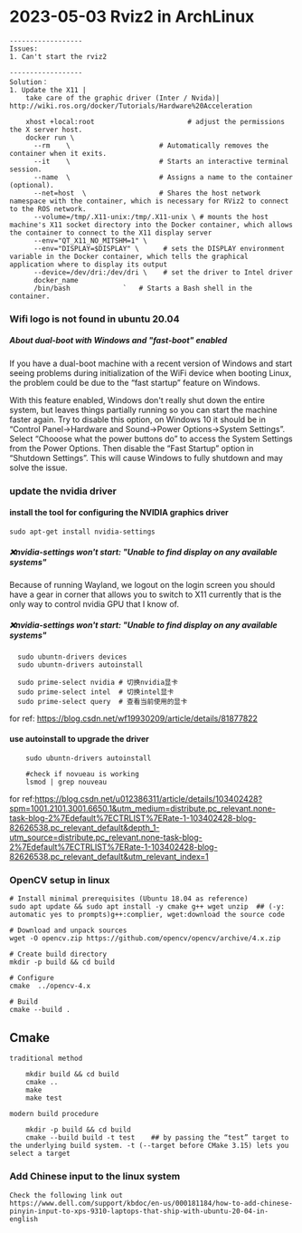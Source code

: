 # 2023-05-03 Rviz2 in ArchLinux
    ------------------
    Issues:
    1. Can't start the rviz2 
    
    ------------------
    Solution：
    1. Update the X11 | 
        take care of the graphic driver (Inter / Nvida)| http://wiki.ros.org/docker/Tutorials/Hardware%20Acceleration
        
        xhost +local:root                       # adjust the permissions the X server host.
        docker run \
          --rm    \                      # Automatically removes the container when it exits.
          --it    \                      # Starts an interactive terminal session.
          --name  \                      # Assigns a name to the container (optional).
          --net=host  \                  # Shares the host network namespace with the container, which is necessary for RViz2 to connect to the ROS network.
          --volume=/tmp/.X11-unix:/tmp/.X11-unix \ # mounts the host machine's X11 socket directory into the Docker container, which allows the container to connect to the X11 display server
          --env="QT_X11_NO_MITSHM=1" \
          --env="DISPLAY=$DISPLAY" \      # sets the DISPLAY environment variable in the Docker container, which tells the graphical application where to display its output
          --device=/dev/dri:/dev/dri \    # set the driver to Intel driver
          docker_name
          /bin/bash             `   # Starts a Bash shell in the container.











### Wifi logo is not found in ubuntu 20.04

##### About dual-boot with Windows and "fast-boot" enabled
If you have a dual-boot machine with a recent version of Windows and start seeing problems during initialization of the WiFi device when booting Linux, the problem could be due to the “fast startup” feature on Windows.

With this feature enabled, Windows don't really shut down the entire system, but leaves things partially running so you can start the machine faster again. Try to disable this option, on Windows 10 it should be in “Control Panel→Hardware and Sound→Power Options→System Settings”. Select “Chooose what the power buttons do” to access the System Settings from the Power Options. Then disable the “Fast Startup” option in “Shutdown Settings”. This will cause Windows to fully shutdown and may solve the issue.




### update the nvidia driver

#### install the tool for configuring the NVIDIA graphics driver

    sudo apt-get install nvidia-settings
    
##### ❌nvidia-settings won't start: "Unable to find display on any available systems"
  Because of running Wayland, we logout on the login screen you should have a gear in corner that allows you to switch to X11 currently that is the only way to control nvidia GPU that I know of.
  
##### ❌nvidia-settings won't start: "Unable to find display on any available systems"

      sudo ubuntn-drivers devices
      sudo ubuntn-drivers autoinstall
      
      sudo prime-select nvidia # 切换nvidia显卡
      sudo prime-select intel  # 切换intel显卡
      sudo prime-select query  # 查看当前使用的显卡

for ref: https://blog.csdn.net/wf19930209/article/details/81877822



#### use autoinstall to upgrade the driver
        
        sudo ubuntn-drivers autoinstall
        
        #check if novueau is working
        lsmod | grep nouveau

for ref:https://blog.csdn.net/u012386311/article/details/103402428?spm=1001.2101.3001.6650.1&utm_medium=distribute.pc_relevant.none-task-blog-2%7Edefault%7ECTRLIST%7ERate-1-103402428-blog-82626538.pc_relevant_default&depth_1-utm_source=distribute.pc_relevant.none-task-blog-2%7Edefault%7ECTRLIST%7ERate-1-103402428-blog-82626538.pc_relevant_default&utm_relevant_index=1





### OpenCV setup in linux
    # Install minimal prerequisites (Ubuntu 18.04 as reference)
    sudo apt update && sudo apt install -y cmake g++ wget unzip  ## (-y: automatic yes to prompts)g++:complier, wget:download the source code
    
    # Download and unpack sources
    wget -O opencv.zip https://github.com/opencv/opencv/archive/4.x.zip
    
    # Create build directory
    mkdir -p build && cd build
    
    # Configure
    cmake  ../opencv-4.x
    
    # Build
    cmake --build .
    
    
## Cmake
    traditional method
    
        mkdir build && cd build
        cmake ..
        make
        make test
    
    modern build procedure
        
        mkdir -p build && cd build
        cmake --build build -t test    ## by passing the “test” target to the underlying build system. -t (--target before CMake 3.15) lets you select a target
    



### Add Chinese input to the linux system
    Check the following link out
    https://www.dell.com/support/kbdoc/en-us/000181184/how-to-add-chinese-pinyin-input-to-xps-9310-laptops-that-ship-with-ubuntu-20-04-in-english
